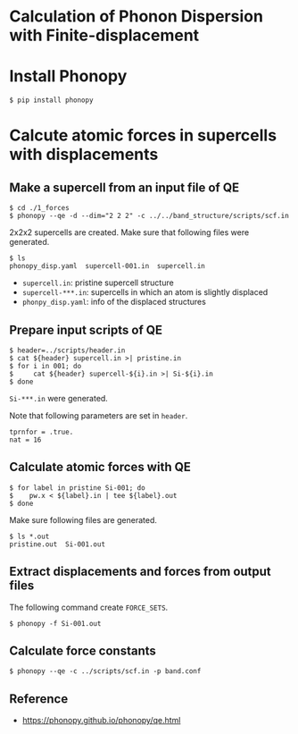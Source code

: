 Calculation of Phonon Dispersion with Finite-displacement
=========================================================

# Install Phonopy

```
$ pip install phonopy
```

# Calcute atomic forces in supercells with displacements

## Make a supercell from an input file of QE

```
$ cd ./1_forces
$ phonopy --qe -d --dim="2 2 2" -c ../../band_structure/scripts/scf.in
```

2x2x2 supercells are created. 
Make sure that following files were generated.

```
$ ls
phonopy_disp.yaml  supercell-001.in  supercell.in
```

* ``supercell.in``: pristine supercell structure
* ``supercell-***.in``: supercells in which an atom is slightly displaced
* ``phonpy_disp.yaml``: info of the displaced structures


## Prepare input scripts of QE

```
$ header=../scripts/header.in
$ cat ${header} supercell.in >| pristine.in
$ for i in 001; do
$     cat ${header} supercell-${i}.in >| Si-${i}.in
$ done
```

``Si-***.in`` were generated.

Note that following parameters are set in ``header``.

```
tprnfor = .true.
nat = 16
```

## Calculate atomic forces with QE

```
$ for label in pristine Si-001; do
$    pw.x < ${label}.in | tee ${label}.out
$ done
```

Make sure following files are generated.

```
$ ls *.out
pristine.out  Si-001.out
```

## Extract displacements and forces from output files

The following command create ``FORCE_SETS``.

```
$ phonopy -f Si-001.out
```

## Calculate force constants

```
$ phonopy --qe -c ../scripts/scf.in -p band.conf
```


## Reference

* https://phonopy.github.io/phonopy/qe.html


